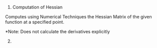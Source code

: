 1. Computation of Hessian

Computes using Numerical Techniques the Hessian Matrix of the given function at a specified point.

*Note: Does not calculate the derivatives explicitly

2. 
